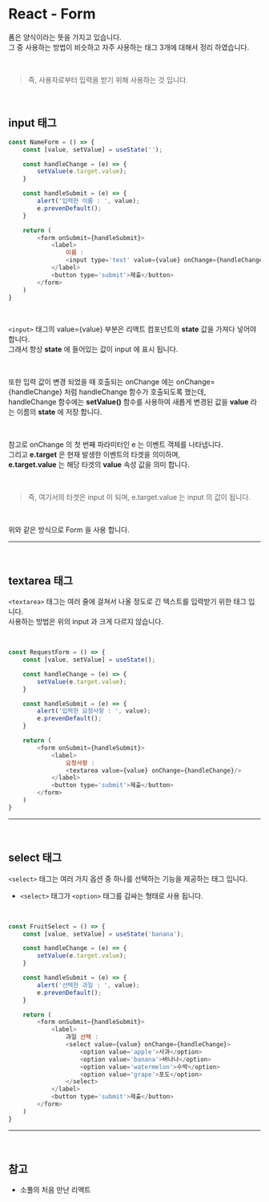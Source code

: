 # React - Form
폼은 양식이라는 뜻을 가지고 있습니다.<br>
그 중 사용하는 방법이 비슷하고 자주 사용하는 태그 3개에 대해서 정리 하였습니다.

<br>

> 즉, 사용자로부터 입력을 받기 위해 사용하는 것 입니다.

<br>

## input 태그
```js
const NameForm = () => {
    const [value, setValue] = useState('');

    const handleChange = (e) => {
        setValue(e.target.value);
    }

    const handleSubmit = (e) => {
        alert('입력한 이름 : ', value);
        e.prevenDefault();
    }

    return (
        <form onSubmit={handleSubmit}>
            <label>
                이름 : 
                <input type='text' value={value} onChange={handleChange}/>
            </label>
            <button type='submit'>제출</button>
        </form>
    )
}
```

<br>

`<input>` 태그의 value={value} 부분은 리액트 컴포넌트의 __state__ 값을 가져다 넣어야 합니다.<br> 그래서 항상 __state__ 에 들어있는 값이 input 에 표시 됩니다.

<br>

또한 입력 값이 변경 되었을 때 호출되는 onChange 에는 onChange={handleChange} 처럼 handleChange 함수가 호출되도록 했는데,<br> handleChange 함수에는 __setValue()__ 함수를 사용하여 새롭게 변경된 값을 __value__ 라는 이름의 __state__ 에 저장 합니다.

<br>

참고로 onChange 의 첫 번째 파라미터인 e 는 이벤트 객체를 나타냅니다. <br>
그리고 __e.target__ 은 현재 발생한 이벤트의 타겟을 의미하며, <br>
__e.target.value__ 는 해당 타겟의 __value__ 속성 값을 의미 합니다.

<br>

> 즉, 여기서의 타겟은 input 이 되며, e.target.value 는 input 의 값이 됩니다.

<br>

위와 같은 방식으로 Form 을 사용 합니다.

***
<br>

## textarea 태그
`<textarea>` 태그는 여러 줄에 걸쳐서 나올 정도로 긴 텍스트를 입력받기 위한 태그 입니다. <br>
사용하는 방법은 위의 input 과 크게 다르지 않습니다.

<br>

```js
const RequestForm = () => {
    const [value, setValue] = useState();

    const handleChange = (e) => {
        setValue(e.target.value);
    }

    const handleSubmit = (e) => {
        alert('입력한 요청사항 : ', value);
        e.prevenDefault();
    }

    return (
        <form onSubmit={handleSubmit}>
            <label>
                요청사항 : 
                <textarea value={value} onChange={handleChange}/>
            </label>
            <button type='submit'>제출</button>
        </form>
    )
}
```

***
<br>

## select 태그
`<select>` 태그는 여러 가지 옵션 중 하나를 선택하는 기능을 제공하는 태그 입니다.
- `<select>` 태그가 `<option>` 태그를 감싸는 형태로 사용 됩니다. 

<br>

```js
const FruitSelect = () => {
    const [value, setValue] = useState('banana');

    const handleChange = (e) => {
        setValue(e.target.value);
    }

    const handleSubmit = (e) => {
        alert('선택한 과일 : ', value);
        e.prevenDefault();
    }

    return (
        <form onSubmit={handleSubmit}>
            <label>
                과일 선택 : 
                <select value={value} onChange={handleChange}>
                    <option value='apple'>사과</option>
                    <option value='banana'>바나나</option>
                    <option value='watermelon'>수박</option>
                    <option value='grape'>포도</option>
                </select>
            </label>
            <button type='submit'>제출</button>
        </form>
    )
}
```

***
<br>

## 참고
- 소풀의 처음 만난 리액트